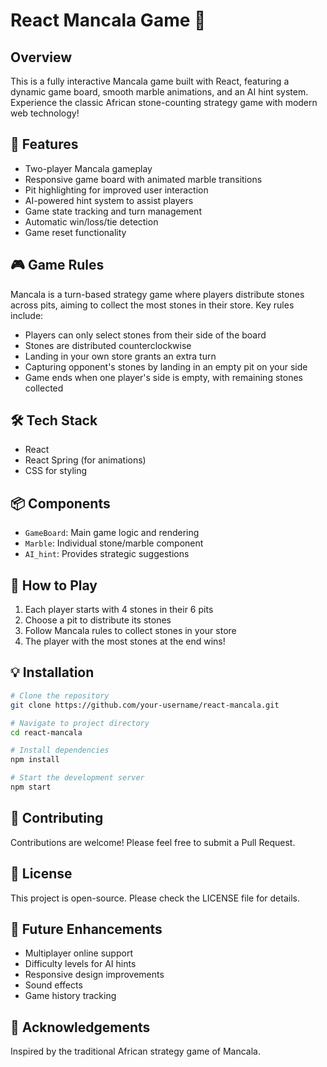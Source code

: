 # React Mancala Game 🎲

## Overview

This is a fully interactive Mancala game built with React, featuring a dynamic game board, smooth marble animations, and an AI hint system. Experience the classic African stone-counting strategy game with modern web technology!

## 🌟 Features

- Two-player Mancala gameplay
- Responsive game board with animated marble transitions
- Pit highlighting for improved user interaction
- AI-powered hint system to assist players
- Game state tracking and turn management
- Automatic win/loss/tie detection
- Game reset functionality

## 🎮 Game Rules

Mancala is a turn-based strategy game where players distribute stones across pits, aiming to collect the most stones in their store. Key rules include:

- Players can only select stones from their side of the board
- Stones are distributed counterclockwise
- Landing in your own store grants an extra turn
- Capturing opponent's stones by landing in an empty pit on your side
- Game ends when one player's side is empty, with remaining stones collected

## 🛠 Tech Stack

- React
- React Spring (for animations)
- CSS for styling

## 📦 Components

- `GameBoard`: Main game logic and rendering
- `Marble`: Individual stone/marble component
- `AI_hint`: Provides strategic suggestions

## 🚀 How to Play

1. Each player starts with 4 stones in their 6 pits
2. Choose a pit to distribute its stones
3. Follow Mancala rules to collect stones in your store
4. The player with the most stones at the end wins!

## 💡 Installation

```bash
# Clone the repository
git clone https://github.com/your-username/react-mancala.git

# Navigate to project directory
cd react-mancala

# Install dependencies
npm install

# Start the development server
npm start
```

## 🤝 Contributing

Contributions are welcome! Please feel free to submit a Pull Request.

## 📄 License

This project is open-source. Please check the LICENSE file for details.

## 🎨 Future Enhancements

- Multiplayer online support
- Difficulty levels for AI hints
- Responsive design improvements
- Sound effects
- Game history tracking

## 🙏 Acknowledgements

Inspired by the traditional African strategy game of Mancala.